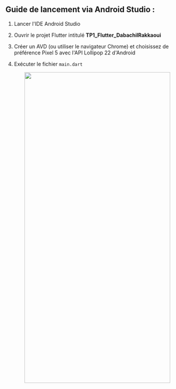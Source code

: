 Guide de lancement via Android Studio :
-----------------------------------------

1. Lancer l'IDE Android Studio

2. Ouvrir le projet Flutter intitulé <b>TP1_Flutter_DabachilRakkaoui</b> 

3. Créer un AVD (ou utiliser le navigateur Chrome) et choisissez de préférence Pixel 5 avec l'API Lollipop 22 d'Android

4. Exécuter le fichier `main.dart` 

<p align="center"><img src="./demo.gif?raw=true" width="400" height="850"></p>
